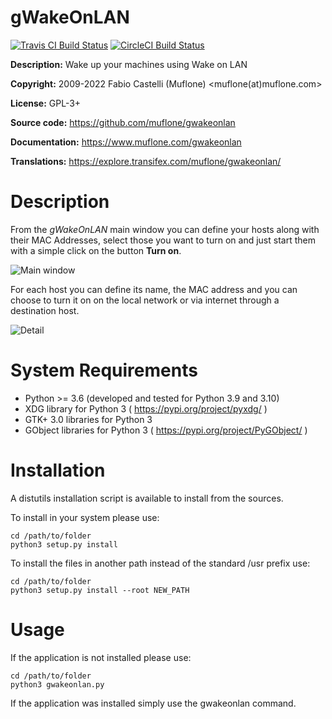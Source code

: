 # gWakeOnLAN

[![Travis CI Build Status](https://img.shields.io/travis/com/muflone/gwakeonlan/master.svg)](https://www.travis-ci.com/github/muflone/gwakeonlan)
[![CircleCI Build Status](https://img.shields.io/circleci/project/github/muflone/gwakeonlan/master.svg)](https://circleci.com/gh/muflone/gwakeonlan)

**Description:** Wake up your machines using Wake on LAN

**Copyright:** 2009-2022 Fabio Castelli (Muflone) <muflone(at)muflone.com>

**License:** GPL-3+

**Source code:** https://github.com/muflone/gwakeonlan

**Documentation:** https://www.muflone.com/gwakeonlan

**Translations:** https://explore.transifex.com/muflone/gwakeonlan/

# Description

From the *gWakeOnLAN* main window you can define your hosts along with their
MAC Addresses, select those you want to turn on and just start them with a
simple click on the button **Turn on**.

![Main window](https://www.muflone.com/resources/gwakeonlan/archive/latest/english/main.png)

For each host you can define its name, the MAC address and you can choose to
turn it on on the local network or via internet through a destination
host.

![Detail](https://www.muflone.com/resources/gwakeonlan/archive/latest/english/detail.png)

# System Requirements

* Python >= 3.6 (developed and tested for Python 3.9 and 3.10)
* XDG library for Python 3 ( https://pypi.org/project/pyxdg/ )
* GTK+ 3.0 libraries for Python 3
* GObject libraries for Python 3 ( https://pypi.org/project/PyGObject/ )

# Installation

A distutils installation script is available to install from the sources.

To install in your system please use:

    cd /path/to/folder
    python3 setup.py install

To install the files in another path instead of the standard /usr prefix use:

    cd /path/to/folder
    python3 setup.py install --root NEW_PATH

# Usage

If the application is not installed please use:

    cd /path/to/folder
    python3 gwakeonlan.py

If the application was installed simply use the gwakeonlan command.
